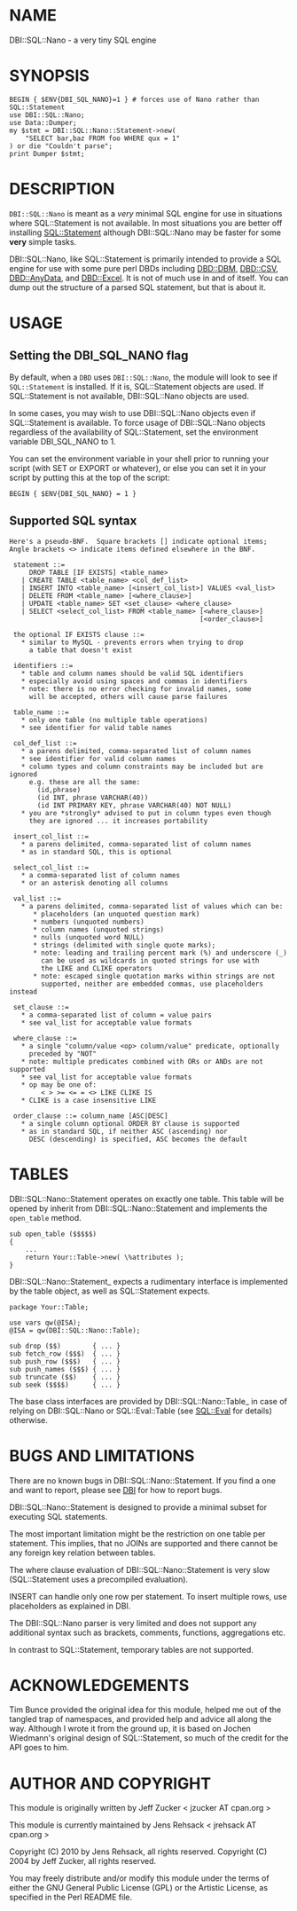 # NAME

DBI::SQL::Nano - a very tiny SQL engine

# SYNOPSIS

    BEGIN { $ENV{DBI_SQL_NANO}=1 } # forces use of Nano rather than SQL::Statement
    use DBI::SQL::Nano;
    use Data::Dumper;
    my $stmt = DBI::SQL::Nano::Statement->new(
        "SELECT bar,baz FROM foo WHERE qux = 1"
    ) or die "Couldn't parse";
    print Dumper $stmt;

# DESCRIPTION

`DBI::SQL::Nano` is meant as a _very_ minimal SQL engine for use in
situations where SQL::Statement is not available. In most situations you are
better off installing [SQL::Statement](https://metacpan.org/pod/SQL%3A%3AStatement) although DBI::SQL::Nano may be faster
for some **very** simple tasks.

DBI::SQL::Nano, like SQL::Statement is primarily intended to provide a SQL
engine for use with some pure perl DBDs including [DBD::DBM](https://metacpan.org/pod/DBD%3A%3ADBM), [DBD::CSV](https://metacpan.org/pod/DBD%3A%3ACSV),
[DBD::AnyData](https://metacpan.org/pod/DBD%3A%3AAnyData), and [DBD::Excel](https://metacpan.org/pod/DBD%3A%3AExcel). It is not of much use in and of itself.
You can dump out the structure of a parsed SQL statement, but that is about
it.

# USAGE

## Setting the DBI\_SQL\_NANO flag

By default, when a `DBD` uses `DBI::SQL::Nano`, the module will
look to see if `SQL::Statement` is installed. If it is, SQL::Statement
objects are used.  If SQL::Statement is not available, DBI::SQL::Nano
objects are used.

In some cases, you may wish to use DBI::SQL::Nano objects even if
SQL::Statement is available.  To force usage of DBI::SQL::Nano objects
regardless of the availability of SQL::Statement, set the environment
variable DBI\_SQL\_NANO to 1.

You can set the environment variable in your shell prior to running your
script (with SET or EXPORT or whatever), or else you can set it in your
script by putting this at the top of the script:

    BEGIN { $ENV{DBI_SQL_NANO} = 1 }

## Supported SQL syntax

    Here's a pseudo-BNF.  Square brackets [] indicate optional items;
    Angle brackets <> indicate items defined elsewhere in the BNF.

     statement ::=
         DROP TABLE [IF EXISTS] <table_name>
       | CREATE TABLE <table_name> <col_def_list>
       | INSERT INTO <table_name> [<insert_col_list>] VALUES <val_list>
       | DELETE FROM <table_name> [<where_clause>]
       | UPDATE <table_name> SET <set_clause> <where_clause>
       | SELECT <select_col_list> FROM <table_name> [<where_clause>]
                                                    [<order_clause>]

     the optional IF EXISTS clause ::=
       * similar to MySQL - prevents errors when trying to drop
         a table that doesn't exist

     identifiers ::=
       * table and column names should be valid SQL identifiers
       * especially avoid using spaces and commas in identifiers
       * note: there is no error checking for invalid names, some
         will be accepted, others will cause parse failures

     table_name ::=
       * only one table (no multiple table operations)
       * see identifier for valid table names

     col_def_list ::=
       * a parens delimited, comma-separated list of column names
       * see identifier for valid column names
       * column types and column constraints may be included but are ignored
         e.g. these are all the same:
           (id,phrase)
           (id INT, phrase VARCHAR(40))
           (id INT PRIMARY KEY, phrase VARCHAR(40) NOT NULL)
       * you are *strongly* advised to put in column types even though
         they are ignored ... it increases portability

     insert_col_list ::=
       * a parens delimited, comma-separated list of column names
       * as in standard SQL, this is optional

     select_col_list ::=
       * a comma-separated list of column names
       * or an asterisk denoting all columns

     val_list ::=
       * a parens delimited, comma-separated list of values which can be:
          * placeholders (an unquoted question mark)
          * numbers (unquoted numbers)
          * column names (unquoted strings)
          * nulls (unquoted word NULL)
          * strings (delimited with single quote marks);
          * note: leading and trailing percent mark (%) and underscore (_)
            can be used as wildcards in quoted strings for use with
            the LIKE and CLIKE operators
          * note: escaped single quotation marks within strings are not
            supported, neither are embedded commas, use placeholders instead

     set_clause ::=
       * a comma-separated list of column = value pairs
       * see val_list for acceptable value formats

     where_clause ::=
       * a single "column/value <op> column/value" predicate, optionally
         preceded by "NOT"
       * note: multiple predicates combined with ORs or ANDs are not supported
       * see val_list for acceptable value formats
       * op may be one of:
            < > >= <= = <> LIKE CLIKE IS
       * CLIKE is a case insensitive LIKE

     order_clause ::= column_name [ASC|DESC]
       * a single column optional ORDER BY clause is supported
       * as in standard SQL, if neither ASC (ascending) nor
         DESC (descending) is specified, ASC becomes the default

# TABLES

DBI::SQL::Nano::Statement operates on exactly one table. This table will be
opened by inherit from DBI::SQL::Nano::Statement and implements the
`open_table` method.

    sub open_table ($$$$$)
    {
        ...
        return Your::Table->new( \%attributes );
    }

DBI::SQL::Nano::Statement\_ expects a rudimentary interface is implemented by
the table object, as well as SQL::Statement expects.

    package Your::Table;

    use vars qw(@ISA);
    @ISA = qw(DBI::SQL::Nano::Table);

    sub drop ($$)        { ... }
    sub fetch_row ($$$)  { ... }
    sub push_row ($$$)   { ... }
    sub push_names ($$$) { ... }
    sub truncate ($$)    { ... }
    sub seek ($$$$)      { ... }

The base class interfaces are provided by DBI::SQL::Nano::Table\_ in case of
relying on DBI::SQL::Nano or SQL::Eval::Table (see [SQL::Eval](https://metacpan.org/pod/SQL%3A%3AEval) for details)
otherwise.

# BUGS AND LIMITATIONS

There are no known bugs in DBI::SQL::Nano::Statement. If you find a one
and want to report, please see [DBI](https://metacpan.org/pod/DBI) for how to report bugs.

DBI::SQL::Nano::Statement is designed to provide a minimal subset for
executing SQL statements.

The most important limitation might be the restriction on one table per
statement. This implies, that no JOINs are supported and there cannot be
any foreign key relation between tables.

The where clause evaluation of DBI::SQL::Nano::Statement is very slow
(SQL::Statement uses a precompiled evaluation).

INSERT can handle only one row per statement. To insert multiple rows,
use placeholders as explained in DBI.

The DBI::SQL::Nano parser is very limited and does not support any
additional syntax such as brackets, comments, functions, aggregations
etc.

In contrast to SQL::Statement, temporary tables are not supported.

# ACKNOWLEDGEMENTS

Tim Bunce provided the original idea for this module, helped me out of the
tangled trap of namespaces, and provided help and advice all along the way.
Although I wrote it from the ground up, it is based on Jochen Wiedmann's
original design of SQL::Statement, so much of the credit for the API goes
to him.

# AUTHOR AND COPYRIGHT

This module is originally written by Jeff Zucker < jzucker AT cpan.org >

This module is currently maintained by Jens Rehsack < jrehsack AT cpan.org >

Copyright (C) 2010 by Jens Rehsack, all rights reserved.
Copyright (C) 2004 by Jeff Zucker, all rights reserved.

You may freely distribute and/or modify this module under the terms of
either the GNU General Public License (GPL) or the Artistic License,
as specified in the Perl README file.
